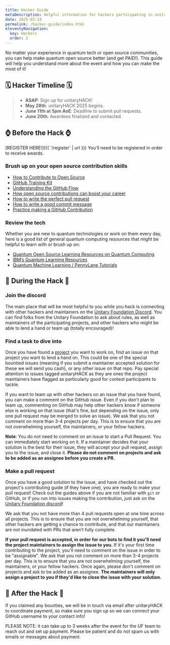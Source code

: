 ```yaml
---
title: Hacker Guide
metaDescription: Helpful information for hackers participating in unitaryHACK
date: 2025-03-24
permalink: /hacker-guide/index.html
eleventyNavigation:
  key: Hackers
  order: 2
---
```


No matter your experience in quantum tech or open source communities, you can help make quantum open source better (and get PAID!). This guide will help you understand more about the event and how you can make the most of it!


## 🗓️ Hacker Timeline 🗓️

> - **ASAP**: Sign up for unitaryHACK!
> - **May 28th**: unitaryHACK 2025 begins.
> - **June 11th at 5pm AoE**: Deadline to submit pull requests.
> - **June 20th**: Awardees finalized and contacted.


## ⌚ Before the Hack ⌚

[REGISTER HERE!]({{ '/register' | url }}) You'll need to be registered in order to receive awards.


### Brush up on your open source contribution skills



* [How to Contribute to Open Source](https://opensource.guide/)
* [GitHub Training Kit](https://training.github.com/)
* [Understanding the GitHub Flow](https://guides.github.com/introduction/flow/)
* [How open source contributions can boost your career](https://opensource.com/article/19/5/how-get-job-doing-open-source)
* [How to write the perfect pull request](https://github.blog/2015-01-21-how-to-write-the-perfect-pull-request/)
* [How to write a good commit message](https://dev.to/chrissiemhrk/git-commit-message-5e21)
* [Practice making a GitHub Contribution](https://github.com/firstcontributions/first-contributions)


### Review the tech

Whether you are new to quantum technologies or work on them every day, here is a good list of general quantum computing resources that might be helpful to learn with or brush up on:



* [Quantum Open Source Learning Resources on Quantum Computing](https://qosf.org/learn_quantum/)
* [IBM’s Quantum Learning Resources ](https://learning.quantum.ibm.com/) 
* [Quantum Machine Learning / PennyLane Tutorials](https://pennylane.ai/qml/)


## 🔨 During the Hack 🔨


### Join the discord

The main place that will be most helpful to you while you hack is connecting with other hackers and maintainers on the [Unitary Foundation Discord](http://discord.unitary.foundation/). You can find folks from the Unitary Foundation to ask about rules, as well as maintainers of the participating projects, and other hackers who might be able to lend a hand or team up (totally encouraged)!


### Find a task to dive into

Once you have found a [project](https://unitaryhack.dev/projects/) you want to work on, find an issue on that project you want to lend a hand on. This could be one of the special bountied issues (meaning if you submit a maintainer accepted solution for these we will send you cash), or any other issue on that repo. Pay special attention to issues tagged unitaryHACK as they are ones the project maintainers have flagged as particularly good for contest participants to tackle.

If you want to team up with other hackers on an issue that you have found, you can make a comment on the GitHub issue. Even if you don't plan to team up, commenting on GitHub may help other hackers know if someone else is working on that issue (that's fine, but depending on the issue, only one pull request may be merged to solve an issue). We ask that you not comment on more than 3-4 projects per day. This is to ensure that you are not overwhelming yourself, the maintainers, or your fellow hackers. 

**Note**: You do not need to comment on an issue to start a Pull Request. You can immediately start working on it. If a maintainer decides that your solution is the best for their issue, they will accept your pull request, assign you to the issue, and close it. **Please do not comment on projects and ask to be added as an assignee before you create a PR.**


### Make a pull request

Once you have a good solution to the issue, and have checked out the project's contributing guide (if they have one), you are ready to make your pull request! Check out the guides above if you are not familiar with `git` or GitHub, or if you run into issues making the contribution, just ask on the [Unitary Foundation discord](http://discord.unitary.foundation/)!

We ask that you not have more than 4 pull requests open at one time across all projects. This is to ensure that you are not overwhelming yourself, that other hackers are getting a chance to contribute, and that our maintainers are not inundated with PRs that aren’t fully complete. 

**If your pull request is accepted, in order for our bots to find it you'll need the project maintainers to assign the issue to you.** If it's your first time contributing to the project, you'll need to comment on the issue in order to be "assignable". We ask that you not comment on more than 3-4 projects per day. This is to ensure that you are not overwhelming yourself, the maintainers, or your fellow hackers. Once again, please don't comment on projects and ask to be added as an assignee. **The maintainers will only assign a project to you if they'd like to close the issue with your solution.**


## 🎉 After the Hack 🎉

If you claimed any bounties, we will be in touch via email after unitaryHACK to coordinate payment, so make sure you sign up so we can connect your GitHub username to your contact info! 

PLEASE NOTE: it can take up to 3 weeks after the event for the UF team to reach out and set up payment. Please be patient and do not spam us with emails or messages about payment.  
